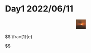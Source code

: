 # Day1 2022/06/11

<div align=center><img src="../image/hg.png" alt="test"/></div>

$$
\frac{1}{e}

$$
